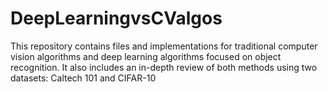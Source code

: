 # DeepLearningvsCValgos
 This repository contains files and implementations for traditional computer vision algorithms and deep learning algorithms focused on object recognition. It also includes an in-depth review of both methods using two datasets: Caltech 101 and CIFAR-10
